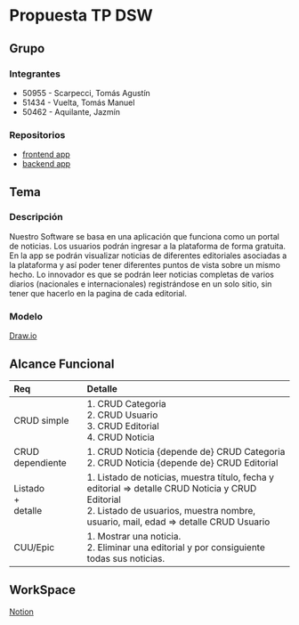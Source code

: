 # Propuesta TP DSW

## Grupo
### Integrantes
* 50955 - Scarpecci, Tomás Agustín
* 51434 - Vuelta, Tomás Manuel
* 50462 - Aquilante, Jazmín

### Repositorios
* [frontend app](https://github.com/tomasscarpecci/frontend-app)
* [backend app](https://github.com/tomasscarpecci/backend-app)

## Tema
### Descripción
Nuestro Software se basa en una aplicación que funciona como un portal de noticias. Los usuarios podrán ingresar a la plataforma de forma gratuita. En la app se podrán visualizar noticias de diferentes editoriales asociadas a la plataforma y así poder tener diferentes puntos de vista sobre un mismo hecho. Lo innovador es que se podrán leer noticias completas de varios diarios (nacionales e internacionales) registrándose en un solo sitio, sin tener que hacerlo en la pagina de cada editorial.

### Modelo
[Draw.io](https://drive.google.com/file/d/1LGKbmAMBDoTjJfaFTT9kgwQqup--Kbi8/view?usp=sharing) 

## Alcance Funcional 
|Req|Detalle|
|:-|:-|
|CRUD simple|1. CRUD Categoria<br>2. CRUD Usuario<br>3. CRUD Editorial<br>4. CRUD Noticia<br>|
|CRUD dependiente|1. CRUD Noticia {depende de} CRUD Categoria<br>2. CRUD Noticia {depende de} CRUD Editorial<br>|
|Listado<br>+<br>detalle| 1. Listado de noticias, muestra título, fecha y editorial => detalle CRUD Noticia y CRUD Editorial<br> 2. Listado de usuarios, muestra nombre, usuario, mail, edad ⇒ detalle CRUD Usuario<br>|
|CUU/Epic|1. Mostrar una noticia.<br>2. Eliminar una editorial y por consiguiente todas sus noticias.|

## WorkSpace
[Notion](https://www.notion.so/Workspace-Desarrollo-de-SW-73c2ff5055bc4f3ea4d0dc12968b0895?pvs=4)
